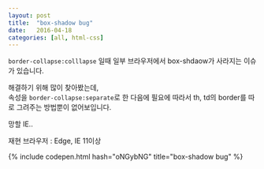 ```yaml
---
layout: post
title:  "box-shadow bug"
date:   2016-04-18
categories: [all, html-css]
---
```


`border-collapse:colllapse` 일때 일부 브라우저에서 box-shdaow가 사라지는 이슈가 있습니다.

해결하기 위해 많이 찾아봤는데,<br>
속성을 `border-collapse:separate`로 한 다음에 필요에 따라서 th, td의 border를 따로 그려주는 방법뿐이 없어보입니다.

망할 IE..

재현 브라우저 : Edge, IE 11이상


{% include codepen.html hash="oNGybNG" title="box-shadow bug" %}

